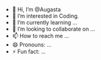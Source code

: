 - 👋 Hi, I’m @Augasta
- 👀 I’m interested in Coding.
- 🌱 I’m currently learning ...
- 💞️ I’m looking to collaborate on ...
- 📫 How to reach me ...
- 😄 Pronouns: ...
- ⚡ Fun fact: ...

<!---
Augasta/Augasta is a ✨ special ✨ repository because its `README.md` (this file) appears on your GitHub profile.
You can click the Preview link to take a look at your changes.
--->
